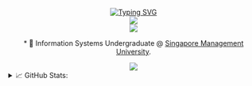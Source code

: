 <p align="center">
  <a href="https://github.com/Terristwj">
      <img src="https://readme-typing-svg.demolab.com/?font=Fira+Code&duration=1500&pause=1000&center=true&vCenter=true&multiline=true&width=435&height=100&lines=Terris+Tan+Wei+Jun;IS+Undergrad+%40+SMU;Software+Engineer+%7C+Web+Developer" alt="Typing SVG" />
  </a>
  
  <br/>

  <a href="https://www.linkedin.com/in/terristan/">
      <img src="https://img.shields.io/badge/-Linkedin-blue?style=flat-square&logo=linkedin">
  </a>

  <br/> 

  <a href="https://github.com/Terristwj">
      <img src="https://github-stats-alpha.vercel.app/api?username=Terristwj&cc=22272e&tc=37BCF6&ic=fff&bc=0000">
  </a>
</p>

<p align="center">
  * 📖 Information Systems Undergraduate @ <a href="https://www.smu.edu.sg/">Singapore Management University</a>. 
</p>

<div align="center" >
  <img style="margin:auto;" src="https://komarev.com/ghpvc/?username=Terristwj&label= Profile Views &color=000000&style=for-the-badge"/>
</div>

<details>
  <summary>📈 GitHub Stats: </summary>
  <br/>
  <div>
    <div>
        <div>
          <a href="https://github.com/Terristwj">
            <img src="https://github-readme-stats.vercel.app/api/top-langs/?username=Terristwj&hide=javascript,css,scss,html&theme=tokyonight"/>
          </a>
        </div>
        <div>
          <a href="https://github.com/Terristwj">
            <img align="center" src="https://github-readme-stats.vercel.app/api/top-langs?username=Terristwj&show_icons=true&locale=en&layout=compact" />
          </a>
        </div>
        <div>
          <a href="https://github.com/Terristwj">
            <img align="center" src="https://github-readme-stats.vercel.app/api?username=Terristwj&show_icons=true&locale=en" />
          </a>
        </div>
        <div>
          <a href="https://github.com/Terristwj">
            <img align="center" src="https://github-readme-streak-stats.herokuapp.com/?user=Terristwj&" />
          </a>
        </div>
    </div>
  </div>
</details>

<!-- Ref: https://github.com/drkostas/drkostas/blob/main/README.md -->
